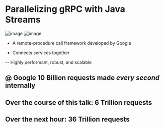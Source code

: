 # Parallelizing gRPC with Java Streams

![image](https://github.com/vivekkoya/Parallel-gRPC/assets/67130044/c72b8cc7-6cca-488a-a3c7-d964a316c7d7) ![image](https://github.com/vivekkoya/Parallel-gRPC/assets/67130044/93dff7f1-0898-4b49-9aaa-3acead839f2a)

- A remote-procedure call framework developed by Google​

- Connects services together​

-- Highly performant, robust, and scalable ​


## @ Google **10 Billion requests** made _every second_ internally​

## Over the course of this talk: **6 Trillion requests**​

## Over the next hour: **36 Trillion requests​**

​
